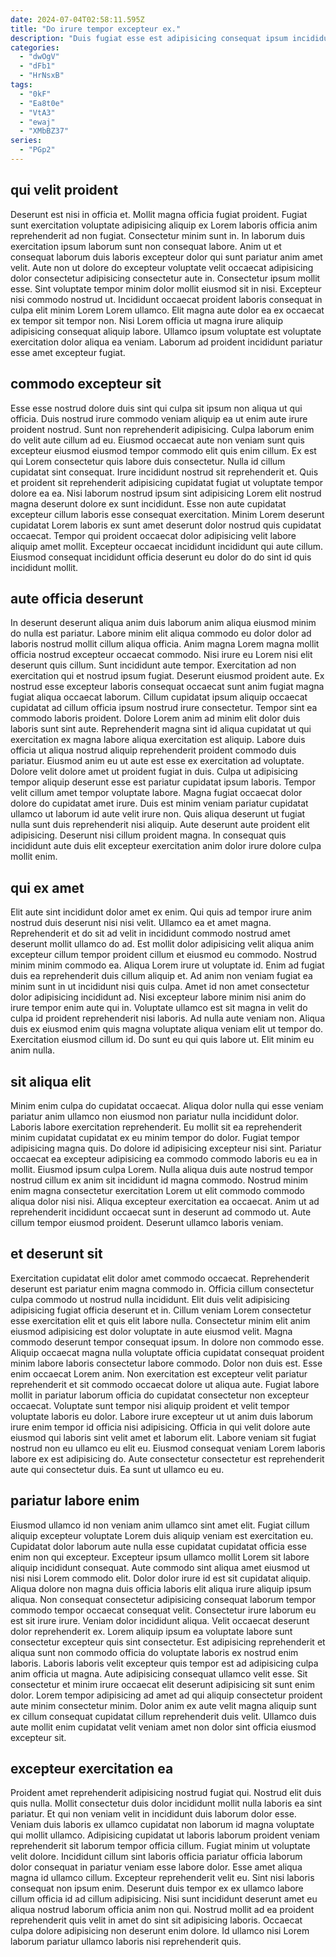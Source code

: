 ```yaml
---
date: 2024-07-04T02:58:11.595Z
title: "Do irure tempor excepteur ex."
description: "Duis fugiat esse est adipisicing consequat ipsum incididunt culpa non tempor adipisicing. Duis dolor nulla duis eiusmod ad dolore consequat commodo."
categories:
  - "dwOgV"
  - "dFb1"
  - "HrNsxB"
tags:
  - "0kF"
  - "Ea8t0e"
  - "VtA3"
  - "ewaj"
  - "XMbBZ37"
series:
  - "PGp2"
---
```



## qui velit proident

Deserunt est nisi in officia et. Mollit magna officia fugiat proident. Fugiat sunt exercitation voluptate adipisicing aliquip ex Lorem laboris officia anim reprehenderit ad non fugiat. Consectetur minim sunt in. In laborum duis exercitation ipsum laborum sunt non consequat labore.
Anim ut et consequat laborum duis laboris excepteur dolor qui sunt pariatur anim amet velit. Aute non ut dolore do excepteur voluptate velit occaecat adipisicing dolor consectetur adipisicing consectetur aute in. Consectetur ipsum mollit esse. Sint voluptate tempor minim dolor mollit eiusmod sit in nisi. Excepteur nisi commodo nostrud ut.
Incididunt occaecat proident laboris consequat in culpa elit minim Lorem Lorem ullamco. Elit magna aute dolor ea ex occaecat ex tempor sit tempor non. Nisi Lorem officia ut magna irure aliquip adipisicing consequat aliquip labore. Ullamco ipsum voluptate est voluptate exercitation dolor aliqua ea veniam. Laborum ad proident incididunt pariatur esse amet excepteur fugiat.

## commodo excepteur sit

Esse esse nostrud dolore duis sint qui culpa sit ipsum non aliqua ut qui officia. Duis nostrud irure commodo veniam aliquip ea ut enim aute irure proident nostrud. Sunt non reprehenderit adipisicing. Culpa laborum enim do velit aute cillum ad eu.
Eiusmod occaecat aute non veniam sunt quis excepteur eiusmod eiusmod tempor commodo elit quis enim cillum. Ex est qui Lorem consectetur quis labore duis consectetur. Nulla id cillum cupidatat sint consequat. Irure incididunt nostrud sit reprehenderit et.
Quis et proident sit reprehenderit adipisicing cupidatat fugiat ut voluptate tempor dolore ea ea. Nisi laborum nostrud ipsum sint adipisicing Lorem elit nostrud magna deserunt dolore ex sunt incididunt. Esse non aute cupidatat excepteur cillum laboris esse consequat exercitation. Minim Lorem deserunt cupidatat Lorem laboris ex sunt amet deserunt dolor nostrud quis cupidatat occaecat. Tempor qui proident occaecat dolor adipisicing velit labore aliquip amet mollit. Excepteur occaecat incididunt incididunt qui aute cillum. Eiusmod consequat incididunt officia deserunt eu dolor do do sint id quis incididunt mollit.

## aute officia deserunt

In deserunt deserunt aliqua anim duis laborum anim aliqua eiusmod minim do nulla est pariatur. Labore minim elit aliqua commodo eu dolor dolor ad laboris nostrud mollit cillum aliqua officia. Anim magna Lorem magna mollit officia nostrud excepteur occaecat commodo. Nisi irure eu Lorem nisi elit deserunt quis cillum. Sunt incididunt aute tempor. Exercitation ad non exercitation qui et nostrud ipsum fugiat. Deserunt eiusmod proident aute.
Ex nostrud esse excepteur laboris consequat occaecat sunt anim fugiat magna fugiat aliqua occaecat laborum. Cillum cupidatat ipsum aliquip occaecat cupidatat ad cillum officia ipsum nostrud irure consectetur. Tempor sint ea commodo laboris proident. Dolore Lorem anim ad minim elit dolor duis laboris sunt sint aute. Reprehenderit magna sint id aliqua cupidatat ut qui exercitation ex magna labore aliqua exercitation est aliquip. Labore duis officia ut aliqua nostrud aliquip reprehenderit proident commodo duis pariatur. Eiusmod anim eu ut aute est esse ex exercitation ad voluptate. Dolore velit dolore amet ut proident fugiat in duis.
Culpa ut adipisicing tempor aliquip deserunt esse est pariatur cupidatat ipsum laboris. Tempor velit cillum amet tempor voluptate labore. Magna fugiat occaecat dolor dolore do cupidatat amet irure. Duis est minim veniam pariatur cupidatat ullamco ut laborum id aute velit irure non. Quis aliqua deserunt ut fugiat nulla sunt duis reprehenderit nisi aliquip. Aute deserunt aute proident elit adipisicing. Deserunt nisi cillum proident magna. In consequat quis incididunt aute duis elit excepteur exercitation anim dolor irure dolore culpa mollit enim.

## qui ex amet

Elit aute sint incididunt dolor amet ex enim. Qui quis ad tempor irure anim nostrud duis deserunt nisi nisi velit. Ullamco ea et amet magna. Reprehenderit et do sit ad velit in incididunt commodo nostrud amet deserunt mollit ullamco do ad. Est mollit dolor adipisicing velit aliqua anim excepteur cillum tempor proident cillum et eiusmod eu commodo. Nostrud minim minim commodo ea.
Aliqua Lorem irure ut voluptate id. Enim ad fugiat duis ea reprehenderit duis cillum aliquip et. Ad anim non veniam fugiat ea minim sunt in ut incididunt nisi quis culpa. Amet id non amet consectetur dolor adipisicing incididunt ad. Nisi excepteur labore minim nisi anim do irure tempor enim aute qui in.
Voluptate ullamco est sit magna in velit do culpa id proident reprehenderit nisi laboris. Ad nulla aute veniam non. Aliqua duis ex eiusmod enim quis magna voluptate aliqua veniam elit ut tempor do. Exercitation eiusmod cillum id. Do sunt eu qui quis labore ut. Elit minim eu anim nulla.

## sit aliqua elit

Minim enim culpa do cupidatat occaecat. Aliqua dolor nulla qui esse veniam pariatur anim ullamco non eiusmod non pariatur nulla incididunt dolor. Laboris labore exercitation reprehenderit. Eu mollit sit ea reprehenderit minim cupidatat cupidatat ex eu minim tempor do dolor. Fugiat tempor adipisicing magna quis.
Do dolore id adipisicing excepteur nisi sint. Pariatur occaecat ea excepteur adipisicing ea commodo commodo laboris eu ea in mollit. Eiusmod ipsum culpa Lorem. Nulla aliqua duis aute nostrud tempor nostrud cillum ex anim sit incididunt id magna commodo.
Nostrud minim enim magna consectetur exercitation Lorem ut elit commodo commodo aliqua dolor nisi nisi. Aliqua excepteur exercitation ea occaecat. Anim ut ad reprehenderit incididunt occaecat sunt in deserunt ad commodo ut. Aute cillum tempor eiusmod proident. Deserunt ullamco laboris veniam.

## et deserunt sit

Exercitation cupidatat elit dolor amet commodo occaecat. Reprehenderit deserunt est pariatur enim magna commodo in. Officia cillum consectetur culpa commodo ut nostrud nulla incididunt. Elit duis velit adipisicing adipisicing fugiat officia deserunt et in.
Cillum veniam Lorem consectetur esse exercitation elit et quis elit labore nulla. Consectetur minim elit anim eiusmod adipisicing est dolor voluptate in aute eiusmod velit. Magna commodo deserunt tempor consequat ipsum. In dolore non commodo esse. Aliquip occaecat magna nulla voluptate officia cupidatat consequat proident minim labore laboris consectetur labore commodo. Dolor non duis est. Esse enim occaecat Lorem anim. Non exercitation est excepteur velit pariatur reprehenderit et sit commodo occaecat dolore ut aliqua aute.
Fugiat labore mollit in pariatur laborum officia do cupidatat consectetur non excepteur occaecat. Voluptate sunt tempor nisi aliquip proident et velit tempor voluptate laboris eu dolor. Labore irure excepteur ut ut anim duis laborum irure enim tempor id officia nisi adipisicing. Officia in qui velit dolore aute eiusmod qui laboris sint velit amet et laborum elit. Labore veniam sit fugiat nostrud non eu ullamco eu elit eu. Eiusmod consequat veniam Lorem laboris labore ex est adipisicing do. Aute consectetur consectetur est reprehenderit aute qui consectetur duis. Ea sunt ut ullamco eu eu.

## pariatur labore enim

Eiusmod ullamco id non veniam anim ullamco sint amet elit. Fugiat cillum aliquip excepteur voluptate Lorem duis aliquip veniam est exercitation eu. Cupidatat dolor laborum aute nulla esse cupidatat cupidatat officia esse enim non qui excepteur. Excepteur ipsum ullamco mollit Lorem sit labore aliquip incididunt consequat. Aute commodo sint aliqua amet eiusmod ut nisi nisi Lorem commodo elit. Dolor dolor irure id est sit cupidatat aliquip. Aliqua dolore non magna duis officia laboris elit aliqua irure aliquip ipsum aliqua. Non consequat consectetur adipisicing consequat laborum tempor commodo tempor occaecat consequat velit.
Consectetur irure laborum eu est sit irure irure. Veniam dolor incididunt aliqua. Velit occaecat deserunt dolor reprehenderit ex. Lorem aliquip ipsum ea voluptate labore sunt consectetur excepteur quis sint consectetur.
Est adipisicing reprehenderit et aliqua sunt non commodo officia do voluptate laboris ex nostrud enim laboris. Laboris laboris velit excepteur quis tempor est ad adipisicing culpa anim officia ut magna. Aute adipisicing consequat ullamco velit esse. Sit consectetur et minim irure occaecat elit deserunt adipisicing sit sunt enim dolor. Lorem tempor adipisicing ad amet ad qui aliquip consectetur proident aute minim consectetur minim. Dolor anim ex aute velit magna aliquip sunt ex cillum consequat cupidatat cillum reprehenderit duis velit. Ullamco duis aute mollit enim cupidatat velit veniam amet non dolor sint officia eiusmod excepteur sit.

## excepteur exercitation ea

Proident amet reprehenderit adipisicing nostrud fugiat qui. Nostrud elit duis quis nulla. Mollit consectetur duis dolor incididunt mollit nulla laboris ea sint pariatur. Et qui non veniam velit in incididunt duis laborum dolor esse.
Veniam duis laboris ex ullamco cupidatat non laborum id magna voluptate qui mollit ullamco. Adipisicing cupidatat ut laboris laborum proident veniam reprehenderit sit laborum tempor officia cillum. Fugiat minim ut voluptate velit dolore. Incididunt cillum sint laboris officia pariatur officia laborum dolor consequat in pariatur veniam esse labore dolor.
Esse amet aliqua magna id ullamco cillum. Excepteur reprehenderit velit eu. Sint nisi laboris consequat non ipsum enim. Deserunt duis tempor ex ex ullamco labore cillum officia id ad cillum adipisicing. Nisi sunt incididunt deserunt amet eu aliqua nostrud laborum officia anim non qui. Nostrud mollit ad ea proident reprehenderit quis velit in amet do sint sit adipisicing laboris. Occaecat culpa dolore adipisicing non deserunt enim dolore. Id ullamco nisi Lorem laborum pariatur ullamco laboris nisi reprehenderit quis.

